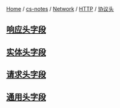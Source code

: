 [Home](https://mengxianbin.github.io) /
[cs-notes](https://mengxianbin.github.io/cs-notes/site) /
[Network](https://mengxianbin.github.io/cs-notes/site/Network) /
[HTTP](https://mengxianbin.github.io/cs-notes/site/Network/HTTP) /
[协议头](https://mengxianbin.github.io/cs-notes/site/Network/HTTP/%E5%8D%8F%E8%AE%AE%E5%A4%B4)

## [响应头字段](https://mengxianbin.github.io/cs-notes/site/Network/HTTP/%E5%8D%8F%E8%AE%AE%E5%A4%B4/%E5%93%8D%E5%BA%94%E5%A4%B4%E5%AD%97%E6%AE%B5)

## [实体头字段](https://mengxianbin.github.io/cs-notes/site/Network/HTTP/%E5%8D%8F%E8%AE%AE%E5%A4%B4/%E5%AE%9E%E4%BD%93%E5%A4%B4%E5%AD%97%E6%AE%B5)

## [请求头字段](https://mengxianbin.github.io/cs-notes/site/Network/HTTP/%E5%8D%8F%E8%AE%AE%E5%A4%B4/%E8%AF%B7%E6%B1%82%E5%A4%B4%E5%AD%97%E6%AE%B5)

## [通用头字段](https://mengxianbin.github.io/cs-notes/site/Network/HTTP/%E5%8D%8F%E8%AE%AE%E5%A4%B4/%E9%80%9A%E7%94%A8%E5%A4%B4%E5%AD%97%E6%AE%B5)
